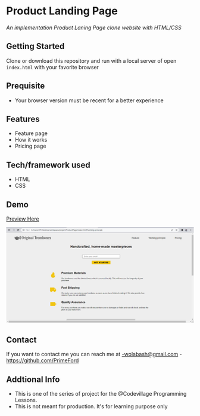 # Product Landing Page

_An implementation Product Laning Page clone website with HTML/CSS_

## Getting Started

Clone or download this repository and run with a local server of open `index.html` with your favorite browser

## Prequisite

- Your browser version must be recent for a better experience

## Features

- Feature page
- How it works
- Pricing page

## Tech/framework used

- HTML
- CSS

## Demo

[Preview Here](https://rawcdn.githack.com/PrimeFord/ProductPage/c2dcb905981c5a3a24c6a6456dd1bf8f6b24ad33/index.html)

![screenshot](./media/snip.png)

## Contact

If you want to contact me you can reach me at
-wolabash@gmail.com -https://github.com/PrimeFord

## Addtional Info

- This is one of the series of project for the @Codevillage Programming Lessons.
- This is not meant for production. It's for learning purpose only
